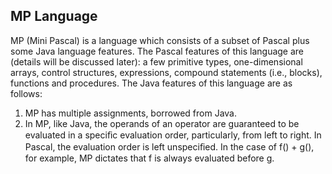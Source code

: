 ## MP Language 
MP (Mini Pascal) is a language which consists of a subset of Pascal plus some Java language features. The Pascal features of this language are (details will be discussed later): a few primitive types, one-dimensional arrays, control structures, expressions, compound statements (i.e., blocks), functions and procedures. The Java features of this language are as follows:
1. MP has multiple assignments, borrowed from Java. 
2. In MP, like Java, the operands of an operator are guaranteed to be evaluated in a speciﬁc evaluation order, particularly, from left to right. In Pascal, the evaluation order is left unspeciﬁed. In the case of f() + g(), for example, MP dictates that f is always evaluated before g. 
